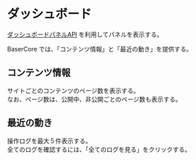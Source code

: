 # ダッシュボード

[ダッシュボードパネルAPI](./dashboard_panel) を利用してパネルを表示する。

BaserCore では、「コンテンツ情報」と「最近の動き」を提供する。

## コンテンツ情報

サイトごとのコンテンツのページ数を表示する。  
なお、ページ数は、公開中、非公開ごとのページ数も表示する。

## 最近の動き

操作ログを最大５件表示する。  
全てのログを確認するには、「全てのログを見る」をクリックする。
